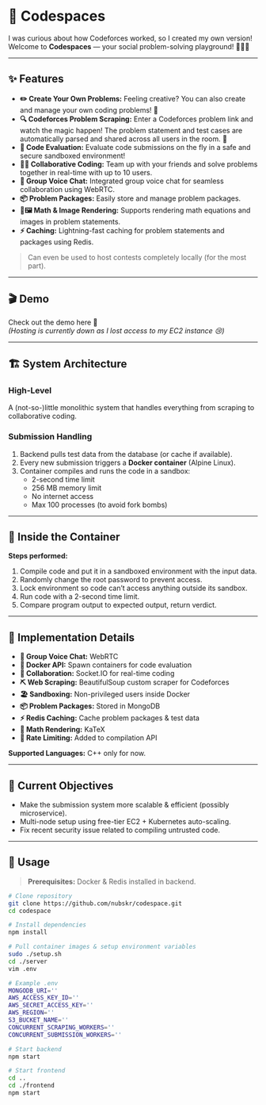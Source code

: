 # 🎉 Codespaces

I was curious about how Codeforces worked, so I created my own version!  
Welcome to **Codespaces** — your social problem-solving playground! 🧑‍💻✨

---

## ✨ Features

- **✏️ Create Your Own Problems:** Feeling creative? You can also create and manage your own coding problems! 🎨  
- **🔍 Codeforces Problem Scraping:** Enter a Codeforces problem link and watch the magic happen! The problem statement and test cases are automatically parsed and shared across all users in the room. 🌟  
- **🚀 Code Evaluation:** Evaluate code submissions on the fly in a safe and secure sandboxed environment!  
- **👩‍💻 Collaborative Coding:** Team up with your friends and solve problems together in real-time with up to 10 users.  
- **🎤 Group Voice Chat:** Integrated group voice chat for seamless collaboration using WebRTC.  
- **📦 Problem Packages:** Easily store and manage problem packages.  
- **🧮🖼️ Math & Image Rendering:** Supports rendering math equations and images in problem statements.  
- **⚡ Caching:** Lightning-fast caching for problem statements and packages using Redis.  

> Can even be used to host contests completely locally (for the most part).

---

## 🎬 Demo

Check out the demo here 🍿  
*(Hosting is currently down as I lost access to my EC2 instance 😢)*

---

## 🏗️ System Architecture

### High-Level
A (not-so-)little monolithic system that handles everything from scraping to collaborative coding.

### Submission Handling
1. Backend pulls test data from the database (or cache if available).  
2. Every new submission triggers a **Docker container** (Alpine Linux).  
3. Container compiles and runs the code in a sandbox:
   - 2-second time limit  
   - 256 MB memory limit  
   - No internet access  
   - Max 100 processes (to avoid fork bombs)  

---

## 🐳 Inside the Container

**Steps performed:**
1. Compile code and put it in a sandboxed environment with the input data.  
2. Randomly change the root password to prevent access.  
3. Lock environment so code can’t access anything outside its sandbox.  
4. Run code with a 2-second time limit.  
5. Compare program output to expected output, return verdict.  

---

## 🔧 Implementation Details

- **🎤 Group Voice Chat:** WebRTC  
- **🐳 Docker API:** Spawn containers for code evaluation  
- **🤝 Collaboration:** Socket.IO for real-time coding  
- **⛏ Web Scraping:** BeautifulSoup custom scraper for Codeforces  
- **🏖 Sandboxing:** Non-privileged users inside Docker  
- **📦 Problem Packages:** Stored in MongoDB  
- **⚡ Redis Caching:** Cache problem packages & test data  
- **🧮 Math Rendering:** KaTeX  
- **🚫 Rate Limiting:** Added to compilation API  

**Supported Languages:** C++ only for now.

---

## 🎯 Current Objectives

- Make the submission system more scalable & efficient (possibly microservice).  
- Multi-node setup using free-tier EC2 + Kubernetes auto-scaling.  
- Fix recent security issue related to compiling untrusted code.  

---

## 🚀 Usage

> **Prerequisites:** Docker & Redis installed in backend.

```bash
# Clone repository
git clone https://github.com/nubskr/codespace.git
cd codespace

# Install dependencies
npm install

# Pull container images & setup environment variables
sudo ./setup.sh
cd ./server
vim .env

# Example .env
MONGODB_URI=''
AWS_ACCESS_KEY_ID=''
AWS_SECRET_ACCESS_KEY=''
AWS_REGION=''
S3_BUCKET_NAME=''
CONCURRENT_SCRAPING_WORKERS=''
CONCURRENT_SUBMISSION_WORKERS=''

# Start backend
npm start

# Start frontend
cd ..
cd ./frontend
npm start
